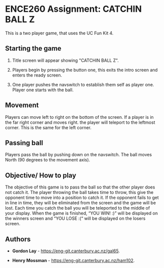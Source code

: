 # ENCE260 Assignment: CATCHIN BALL Z

This is a two player game, that uses the  UC Fun Kit 4.


## Starting the game

1) Title screen will appear showing "CATCHIN BALL Z".

1) Players begin by pressing the button one, this exits the intro screen and enters
the ready screen.

2) One player pushes the navswitch to establish them self as player one. Player one 
starts with the ball.

## Movement
Players can move left to right on the bottom of the screen. If a player is in the far right corner and moves right.
the player will teleport to the leftmost corner. This is the same for the left corner. 

## Passing ball
Players pass the ball by pushing down on the navswitch. The ball moves North (90 degrees to the movement axis).


## Objective/ How to play
The objective of this game is to pass the ball so that the other player does not 
catch it. The player throwing the ball takes time to throw, this give the opponent time
to move into a position to catch it. If the opponent fails to get in line in time, they will
be eliminated from the screen and the game will be lost. Each time you catch the ball you will be teleported to the middle
of your display. 
When the game is finished, “YOU WIN! :)” will be displayed on the winners screen and “YOU LOSE :(“ will be displayed on the
losers screen.

## Authors 

* **Gordon Lay** - https://eng-git.canterbury.ac.nz/gal65.

* **Henry Mossman** - https://eng-git.canterbury.ac.nz/ham102.
